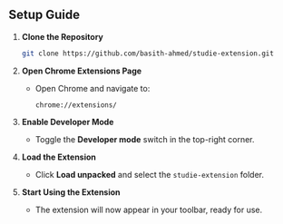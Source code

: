 ## Setup Guide

1. **Clone the Repository**  
   ```sh
   git clone https://github.com/basith-ahmed/studie-extension.git
   ```  

2. **Open Chrome Extensions Page**  
   - Open Chrome and navigate to:  
     ```
     chrome://extensions/
     ```

3. **Enable Developer Mode**  
   - Toggle the **Developer mode** switch in the top-right corner.  

4. **Load the Extension**  
   - Click **Load unpacked** and select the `studie-extension` folder.  

5. **Start Using the Extension**  
   - The extension will now appear in your toolbar, ready for use.